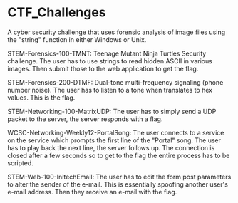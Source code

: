 # CTF_Challenges
A cyber security challenge that uses forensic analysis of image files using the "string" function in either Windows or Unix.

STEM-Forensics-100-TMNT: Teenage Mutant Ninja Turtles Security challenge. The user has to use strings to read hidden ASCII in various images. Then submit those to the web application to get the flag.

STEM-Forensics-200-DTMF: Dual-tone multi-frequency signaling (phone number noise). The user has to listen to a tone when translates to hex values. This is the flag.

STEM-Networking-100-MatrixUDP: The user has to simply send a UDP packet to the server, the server responds with a flag.

WCSC-Networking-Weekly12-PortalSong: The user connects to a service on the service which prompts the first line of the "Portal" song. The user has to play back the next line, the server follows up. The connection is closed after a few seconds so to get to the flag the entire process has to be scripted.

STEM-Web-100-InitechEmail: The user has to edit the form post parameters to alter the sender of the e-mail. This is essentially spoofing another user's e-mail address. Then they receive an e-mail with the flag.
